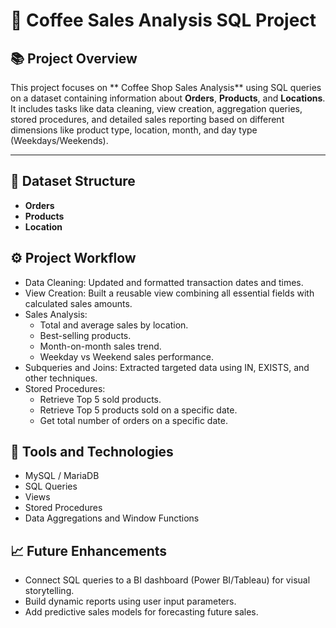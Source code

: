 # 🛒 Coffee Sales Analysis SQL Project

## 📚 Project Overview

This project focuses on ** Coffee Shop Sales Analysis** using SQL queries on a dataset containing information about **Orders**, **Products**, and **Locations**.  
It includes tasks like data cleaning, view creation, aggregation queries, stored procedures, and detailed sales reporting based on different dimensions like product type, location, month, and day type (Weekdays/Weekends).

---

## 📂 Dataset Structure

- **Orders**  
- **Products**  
- **Location**

## ⚙️ Project Workflow

- Data Cleaning: Updated and formatted transaction dates and times.
- View Creation: Built a reusable view combining all essential fields with calculated sales amounts.
- Sales Analysis:
  - Total and average sales by location.
  - Best-selling products.
  - Month-on-month sales trend.
  - Weekday vs Weekend sales performance.
- Subqueries and Joins: Extracted targeted data using IN, EXISTS, and other techniques.
- Stored Procedures:
  - Retrieve Top 5 sold products.
  - Retrieve Top 5 products sold on a specific date.
  - Get total number of orders on a specific date.

## 📌 Tools and Technologies

- MySQL / MariaDB
- SQL Queries
- Views
- Stored Procedures
- Data Aggregations and Window Functions


## 📈 Future Enhancements

- Connect SQL queries to a BI dashboard (Power BI/Tableau) for visual storytelling.
- Build dynamic reports using user input parameters.
- Add predictive sales models for forecasting future sales.

